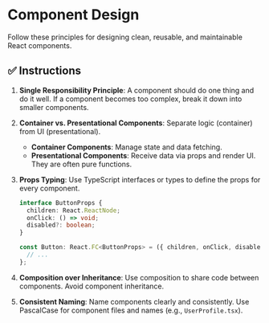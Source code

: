 # Component Design

Follow these principles for designing clean, reusable, and maintainable React
components.

## ✅ **Instructions**

1.  **Single Responsibility Principle**: A component should do one thing and do
    it well. If a component becomes too complex, break it down into smaller
    components.

2.  **Container vs. Presentational Components**: Separate logic (container) from
    UI (presentational).
    - **Container Components**: Manage state and data fetching.
    - **Presentational Components**: Receive data via props and render UI. They
      are often pure functions.

3.  **Props Typing**: Use TypeScript interfaces or types to define the props for
    every component.

    ```typescript
    interface ButtonProps {
      children: React.ReactNode;
      onClick: () => void;
      disabled?: boolean;
    }

    const Button: React.FC<ButtonProps> = ({ children, onClick, disabled }) => {
      // ...
    };
    ```

4.  **Composition over Inheritance**: Use composition to share code between
    components. Avoid component inheritance.

5.  **Consistent Naming**: Name components clearly and consistently. Use
    PascalCase for component files and names (e.g., `UserProfile.tsx`).
